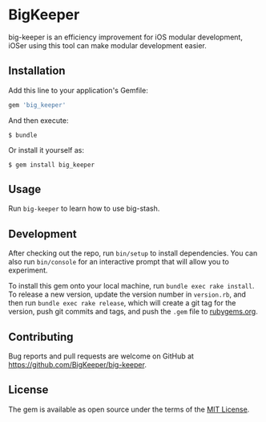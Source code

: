 # BigKeeper

big-keeper is an efficiency improvement for iOS modular development, iOSer using this tool can make modular development easier.

## Installation

Add this line to your application's Gemfile:

```ruby
gem 'big_keeper'
```

And then execute:

    $ bundle

Or install it yourself as:

    $ gem install big_keeper

## Usage

Run `big-keeper` to learn how to use big-stash.

## Development

After checking out the repo, run `bin/setup` to install dependencies. You can also run `bin/console` for an interactive prompt that will allow you to experiment.

To install this gem onto your local machine, run `bundle exec rake install`. To release a new version, update the version number in `version.rb`, and then run `bundle exec rake release`, which will create a git tag for the version, push git commits and tags, and push the `.gem` file to [rubygems.org](https://rubygems.org).

## Contributing

Bug reports and pull requests are welcome on GitHub at https://github.com/BigKeeper/big-keeper.

## License

The gem is available as open source under the terms of the [MIT License](http://opensource.org/licenses/MIT).
